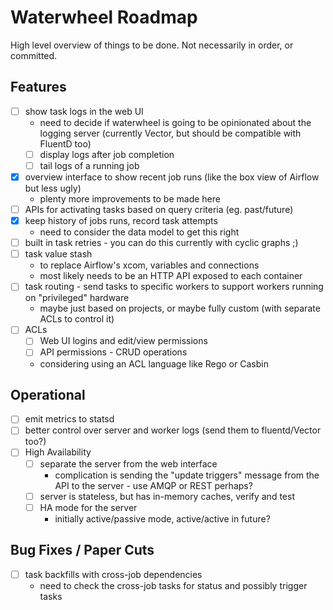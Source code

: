 Waterwheel Roadmap
==================

High level overview of things to be done.
Not necessarily in order, or committed.

Features
--------

* [ ] show task logs in the web UI
    * need to decide if waterwheel is going to be opinionated about the logging server (currently Vector, but should be
      compatible with FluentD too)
    * [ ] display logs after job completion
    * [ ] tail logs of a running job
* [x] overview interface to show recent job runs (like the box view of Airflow but less ugly)
    * plenty more improvements to be made here
* [ ] APIs for activating tasks based on query criteria (eg. past/future)
* [x] keep history of jobs runs, record task attempts
    * need to consider the data model to get this right    
* [ ] built in task retries - you can do this currently with cyclic graphs ;)
* [ ] task value stash
    * to replace Airflow's xcom, variables and connections
    * most likely needs to be an HTTP API exposed to each container
* [ ] task routing - send tasks to specific workers to support workers running on "privileged" hardware
    * maybe just based on projects, or maybe fully custom (with separate ACLs to control it)
* [ ] ACLs
    * [ ] Web UI logins and edit/view permissions
    * [ ] API permissions - CRUD operations
    * considering using an ACL language like Rego or Casbin

Operational
-----------

* [ ] emit metrics to statsd
* [ ] better control over server and worker logs (send them to fluentd/Vector too?)
* [ ] High Availability
    * [ ] separate the server from the web interface
        * complication is sending the "update triggers" message from the API to the server - use AMQP or REST perhaps?
    * [ ] server is stateless, but has in-memory caches, verify and test
    * [ ] HA mode for the server
        * initially active/passive mode, active/active in future?
        
Bug Fixes / Paper Cuts
----------------------

* [ ] task backfills with cross-job dependencies
    * need to check the cross-job tasks for status and possibly trigger tasks